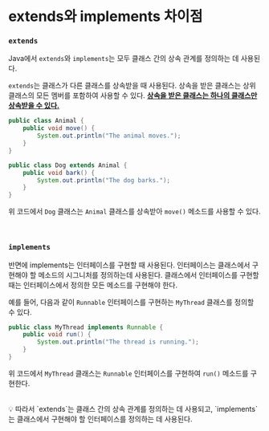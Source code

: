 # extends와 implements 차이점

### `extends`
Java에서 `extends`와 `implements`는 모두 클래스 간의 상속 관계를 정의하는 데 사용된다.

`extends`는 클래스가 다른 클래스를 상속받을 때 사용된다. 상속을 받은 클래스는 상위 클래스의 모든 멤버를 포함하여 사용할 수 있다. <u>**상속을 받은 클래스는 하나의 클래스만 상속받을 수 있다.**</u>

```java
public class Animal {
    public void move() {
        System.out.println("The animal moves.");
    }
}

public class Dog extends Animal {
    public void bark() {
        System.out.println("The dog barks.");
    }
}
```
위 코드에서 `Dog` 클래스는 `Animal` 클래스를 상속받아 `move()` 메소드를 사용할 수 있다.

<br>

### `implements`

반면에 implements는 인터페이스를 구현할 때 사용된다. 인터페이스는 클래스에서 구현해야 할 메소드의 시그니처를 정의하는데 사용된다. 클래스에서 인터페이스를 구현할 때는 인터페이스에서 정의한 모든 메소드를 구현해야 한다.

예를 들어, 다음과 같이 `Runnable` 인터페이스를 구현하는 `MyThread` 클래스를 정의할 수 있다.

```Java
public class MyThread implements Runnable {
    public void run() {
        System.out.println("The thread is running.");
    }
}
```

위 코드에서 `MyThread` 클래스는 `Runnable` 인터페이스를 구현하여 `run()` 메소드를 구현한다.

<br>

<aside>
💡 따라서 `extends`는 클래스 간의 상속 관계를 정의하는 데 사용되고, `implements`는 클래스에서 구현해야 할 인터페이스를 정의하는 데 사용된다.

</aside>